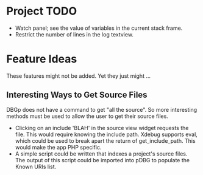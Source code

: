 # Project TODO #

  * Watch panel; see the value of variables in the current stack frame.
  * Restrict the number of lines in the log textview.

# Feature Ideas #

These features might not be added.  Yet they just might ...

## Interesting Ways to Get Source Files ##

DBGp does not have a command to get "all the source". So more interesting methods must be used to allow the user to get their source files.

  * Clicking on an include 'BLAH' in the source view widget requests the file. This would require knowing the include path. Xdebug supports eval, which could be used to break apart the return of get\_include\_path.  This would make the app PHP specific.
  * A simple script could be written that indexes a project's source files.  The output of this script could be imported into pDBG to populate the Known URIs list.